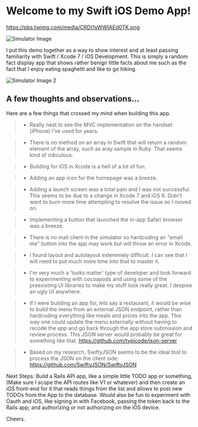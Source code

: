 Welcome to my Swift iOS Demo App!
===================



https://pbs.twimg.com/media/CRDt1sWWIAEd0TK.png

![Simulator Image](http://pbs.twimg.com/media/CRDt1sWWIAEd0TK.png)

I put this demo together as a way to show interest and at least passing familiarity with Swift / Xcode 7 / iOS Development. This is simply a random fact display app that shows rather benign little facts about me such as the fact that I enjoy eating spaghetti and like to go hiking.


![Simulator Image 2](https://pbs.twimg.com/media/CQ6ie3hU8AABWwL.png)


A few thoughts and observations...
-------------

Here are a few things that crossed my mind when building this app.


> - Really neat to see the MVC implementation on the handset (iPhone) I've used for years.

> - There is no method on an array in Swift that will return a random element of the array, such as aray.sample in Ruby. That seems kind of ridiculous.

> - Building for iOS in Xcode is a hell of a lot of fun.

> - Adding an app icon for the homepage was a breeze.

> - Adding a launch screen was a total pain and I was not successful. This seems to be due to a change in Xcode 7 and iOS 9. Didn't want to burn more time attempting to resolve the issue so I moved on.

> - Implementing a button that launched the in-app Safari browser was a breeze.

> - There is no mail client in the simulator so hardcoding an "email me" button into the app may work but will throw an error in Xcode.

> - I found layout and autolayout exteremely difficult. I can see that I will need to put much more time into that to master it.

> - I'm very much a 'looks matter' type of developer and look forward to experimenting with cocoapods and using some of the preexisting UI libraries to make my stuff look really great. I despise an ugly UI anywhere.

> - If I were building an app for, lets say a restaurant, it would be wise to build the menu from an external JSON endpoint, rather than hardcoding everything like meals and prices into the app. This way one could update the menu externally without having to recode the app and go back through the app store submission and review process. This JSON server would probably be great for something like that. https://github.com/typicode/json-server

> - Based on my research, SwiftyJSON seems to be the ideal tool to process the JSON on the client side: https://github.com/SwiftyJSON/SwiftyJSON


Next Steps: Build a Rails API app, like a simple little TODO app or something, (Make sure I scope the API routes like V1 or whatever) and then create an iOS front-end for it that reads things from the list and allows to post new TODOs from the App to the database. Would also be fun to experiment with Oauth and iOS, like signing in with Facebook, passing the token back to the Rails app, and authorizing or not authorizing on the iOS device.

Cheers.
